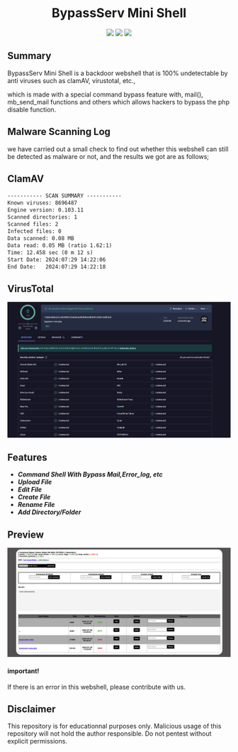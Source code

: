 
<div align="center"><h1>BypassServ Mini Shell</h1></div>
<p align="center">
	<img src="https://img.shields.io/badge/PHP-all-blue">
	<img src="https://img.shields.io/badge/LICENSE-MIT-lime">
	<img src="https://img.shields.io/badge/Version-1.2.1-darkred">
</p>

Summary
----------

BypassServ Mini Shell is a backdoor webshell that is 100% undetectable by anti viruses such as clamAV, virustotal, etc., 

which is made with a special command bypass feature with, mail(), mb_send_mail functions and others which allows hackers to bypass the php disable function.


Malware Scanning Log
--------
we have carried out a small check to find out whether this webshell can still be detected as malware or not, and the results we got are as follows;

ClamAV
--------
```
----------- SCAN SUMMARY -----------
Known viruses: 8696487
Engine version: 0.103.11
Scanned directories: 1
Scanned files: 2
Infected files: 0
Data scanned: 0.08 MB
Data read: 0.05 MB (ratio 1.62:1)
Time: 12.458 sec (0 m 12 s)
Start Date: 2024:07:29 14:22:06
End Date:   2024:07:29 14:22:18
```
VirusTotal
--------
<img src="https://raw.githubusercontent.com/HaxorSecInfec/BypassServ-Mini-Shell/main/virus-total.png">

Features
--------
* ***Command Shell With Bypass Mail,Error_log, etc***
* ***Upload File***
* ***Edit File***
* ***Create File***
* ***Rename File***
* ***Add Directory/Folder***

Preview
--------
<img src="https://raw.githubusercontent.com/HaxorSecInfec/BypassServ-Mini-Shell/main/bypasserv.png">

#### important!
If there is an error in this webshell, please contribute with us.

## Disclaimer

This repository is for educationnal purposes only.
Malicious usage of this repository will not hold the author responsible.
Do not pentest without explicit permissions.
